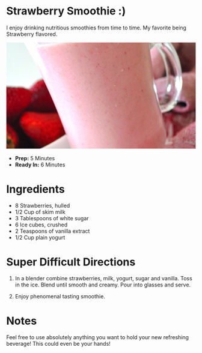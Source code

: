 # Strawberry Smoothie :)
 
I enjoy drinking nutritious smoothies from time to time. My favorite being Strawberry flavored.

![](2019-09-19-18-34-11.png)

- **Prep:** 5 Minutes
- **Ready In:** 6 Minutes

# Ingredients

- 8 Strawberries, hulled
- 1/2 Cup of skim milk
- 3 Tablespoons of white sugar
- 6 Ice cubes, crushed
- 2 Teaspoons of vanilla extract
- 1/2 Cup plain yogurt

# Super Difficult Directions

1. In a blender combine strawberries, milk, yogurt, sugar and vanilla. Toss in the ice. Blend until smooth and creamy. Pour into glasses and serve.

2. Enjoy phenomenal tasting smoothie.

# Notes
Feel free to use absolutely anything you want to hold your new refreshing beverage! This could even be your hands! 
